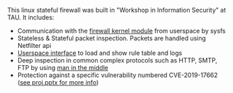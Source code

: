 This linux stateful firewall was built in "Workshop in Information Security" at TAU.
It includes:
- Communication with the [firewall kernel module](module/) from userspace by sysfs
- Stateless & Stateful packet inspection. Packets are handled using Netfilter api
- [Userspace interface](user/) to load and show rule table and logs
- Deep inspection in common complex protocols such as HTTP, SMTP, FTP by using [man in the middle](mitm/)
- Protection against a specific vulnerability numbered CVE-2019-17662 ([see proj.pptx for more info](proj.pptx))

